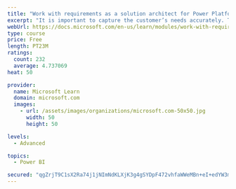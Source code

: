 ```yaml
---
title: "Work with requirements as a solution architect for Power Platform and Dynamics 365"
excerpt: "It is important to capture the customer’s needs accurately. This module explains how to capture requirements and identify functional and non-functional items."
webUrl: https://docs.microsoft.com/en-us/learn/modules/work-with-requirements/
type: course
price: Free
length: PT23M
ratings:
  count: 232
  average: 4.737069
heat: 50

provider:
  name: Microsoft Learn
  domain: microsoft.com
  images:
    - url: /assets/images/organizations/microsoft.com-50x50.jpg
      width: 50
      height: 50

levels:
  - Advanced

topics:
  - Power BI

secured: "qgZrjT9C1sX2Ra74j1jNImNdKLXjK3g4gSYDpF472vhfaWWeMBn+eI+edYW3me49iP71dlFSdEg+ys/DpQDsv7zDGxnx+O2j4IWE5/PSk/mPSRYz8DepkhHRSkYPmOnOXNBw4FzydRmx7TxPWP8YsWHkF/c2oAldRm3ww+Nt5XWPCIU6r3d+DdMK4WDbSWaWEoglUUR+NtKT3o+hotD+AOiXL2J3tDOEF5TxwEsHB4Z45Wtsxl2Ngbut0TVcDGo/QZ+Nq3/iGOYU8T+abLtt/DDUJDxpsvYJ9PPcJ4XZmv1oMtc+xye7t8ums2qqnMlBMt8O4plLvwFoaq6xtWmQZiHsxYD8SYbnZ0B46wMjpz9XyEVxWofF+mNUu3QZrbYVGc4HxXpxkiblOGCe7b8T1A==;Mw58Oyx5TR/Qwx3+5K2+iw=="
---
```


